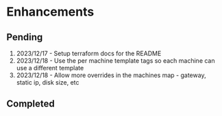 # Enhancements

## Pending
1. 2023/12/17 - Setup terraform docs for the README
2. 2023/12/18 - Use the per machine template tags so each machine can use a different template
3. 2023/12/18 - Allow more overrides in the machines map - gateway, static ip, disk size, etc

## Completed